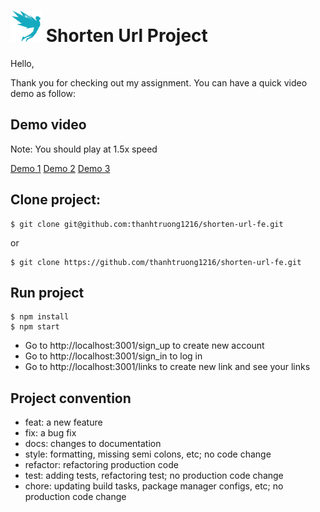 # <img src='public/studiovinari-brands.svg?raw=true' width="50" height="50"/> Shorten Url Project

Hello,

Thank you for checking out my assignment. You can have a quick video demo as follow:

## Demo video

Note: You should play at 1.5x speed

[Demo 1](https://www.loom.com/share/6807c890ae6642158c695c0a93e235ff)
[Demo 2](https://www.loom.com/share/682a3a5c92de4f368f3ad0e115bb40e3)
[Demo 3](https://www.loom.com/share/227a4f63e68a4a5ebf3920a17d60bdb4)

## Clone project:

```
$ git clone git@github.com:thanhtruong1216/shorten-url-fe.git
```

or

```
$ git clone https://github.com/thanhtruong1216/shorten-url-fe.git
```

## Run project

```
$ npm install
$ npm start
```

- Go to http://localhost:3001/sign_up to create new account
- Go to http://localhost:3001/sign_in to log in
- Go to http://localhost:3001/links to create new link and see your links

## Project convention

- feat: a new feature
- fix: a bug fix
- docs: changes to documentation
- style: formatting, missing semi colons, etc; no code change
- refactor: refactoring production code
- test: adding tests, refactoring test; no production code change
- chore: updating build tasks, package manager configs, etc; no production code change
